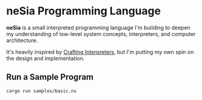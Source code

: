 # neSia Programming Language

**neSia** is a small interpreted programming language I'm building to deepen my understanding of low-level system concepts, interpreters, and computer architecture.

It's heavily inspired by [Crafting Interpreters](https://craftinginterpreters.com), but I'm putting my own spin on the design and implementation.

## Run a Sample Program

```bash
cargo run samples/basic.ns
```
